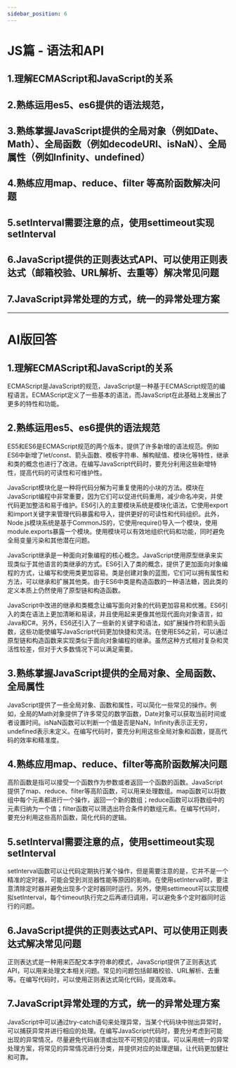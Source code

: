 ```yaml
---
sidebar_position: 6
---
```


# JS篇 - 语法和API
## 1.理解ECMAScript和JavaScript的关系
## 2.熟练运用es5、es6提供的语法规范，
## 3.熟练掌握JavaScript提供的全局对象（例如Date、Math）、全局函数（例如decodeURI、isNaN）、全局属性（例如Infinity、undefined）
## 4.熟练应用map、reduce、filter 等高阶函数解决问题
## 5.setInterval需要注意的点，使用settimeout实现setInterval
## 6.JavaScript提供的正则表达式API、可以使用正则表达式（邮箱校验、URL解析、去重等）解决常见问题
## 7.JavaScript异常处理的方式，统一的异常处理方案

---

# AI版回答
## 1.理解ECMAScript和JavaScript的关系
ECMAScript是JavaScript的规范，JavaScript是一种基于ECMAScript规范的编程语言。ECMAScript定义了一些基本的语法，而JavaScript在此基础上发展出了更多的特性和功能。

## 2.熟练运用es5、es6提供的语法规范
ES5和ES6是ECMAScript规范的两个版本，提供了许多新增的语法规范。例如ES6中新增了let/const、箭头函数、模板字符串、解构赋值、模块化等特性，继承和类的概念也进行了改进。在编写JavaScript代码时，要充分利用这些新增特性，提高代码的可读性和可维护性。

JavaScript模块化是一种将代码分解为可重复使用的小块的方法。模块在JavaScript编程中非常重要，因为它们可以促进代码重用，减少命名冲突，并使代码更加整洁和易于维护。ES6引入的主要模块系统是模块化语法，它使用export和import关键字来管理代码暴露和导入，提供更好的可读性和代码组织。此外，Node.js模块系统是基于CommonJS的，它使用require()导入一个模块，使用module.exports暴露一个模块。使用模块可以有效地组织代码和功能，同时避免全局变量污染和其他潜在问题。

JavaScript继承是一种面向对象编程的核心概念。JavaScript使用原型继承来实现类似于其他语言的类继承的方式。ES6引入了类的概念，提供了更加面向对象编程的方式，让编写和使用类更加容易。类是创建对象的蓝图，它们可以拥有属性和方法，可以继承和扩展其他类。由于ES6中类是构造函数的一种语法糖，因此类的定义本质上仍然使用了原型链和构造函数。

JavaScript中改进的继承和类概念让编写面向对象的代码更加容易和优雅。ES6引入的类在语法上更加清晰和易读，并且使用起来更像其他现代面向对象语言，如Java和C#。另外，ES6还引入了一些新的关键字和语法，如扩展操作符和箭头函数，这些功能使编写JavaScript代码更加快捷和灵活。在使用ES6之前，可以通过原型链和构造函数来实现类似于面向对象编程的继承。虽然这种方式相对复杂和灵活性较差，但对于大多数情况下可以满足需要。

## 3.熟练掌握JavaScript提供的全局对象、全局函数、全局属性
JavaScript提供了一些全局对象、函数和属性，可以简化一些常见的操作。例如，全局的Math对象提供了许多常见的数学函数，Date对象可以获取当前时间或者设置时间。isNaN函数可以判断一个值是否是NaN，Infinity表示正无穷，undefined表示未定义。在编写代码时，要充分利用这些全局对象和函数，提高代码的效率和精准度。

## 4.熟练应用map、reduce、filter等高阶函数解决问题
高阶函数是指可以接受一个函数作为参数或者返回一个函数的函数。JavaScript提供了map、reduce、filter等高阶函数，可以用来处理数组。map函数可以将数组中每个元素都进行一个操作，返回一个新的数组；reduce函数可以将数组中的元素归纳为一个值；filter函数可以筛选出符合条件的数组元素。在编写代码时，要充分利用这些高阶函数，简化代码的逻辑。

## 5.setInterval需要注意的点，使用settimeout实现setInterval
setInterval函数可以让代码定期执行某个操作，但是需要注意的是，它并不是一个精准的定时器，可能会受到浏览器性能等原因的影响。在使用setInterval时，要注意清除定时器并避免出现多个定时器同时运行。另外，使用settimeout可以实现模拟setInterval，每个timeout执行完之后再递归调用，可以避免多个定时器同时运行的问题。

## 6.JavaScript提供的正则表达式API、可以使用正则表达式解决常见问题
正则表达式是一种用来匹配文本字符串的模式，JavaScript提供了正则表达式API，可以用来处理文本相关问题。常见的问题包括邮箱校验、URL解析、去重等。在编写代码时，可以使用正则表达式简化代码，提高效率。

## 7.JavaScript异常处理的方式，统一的异常处理方案
JavaScript中可以通过try-catch语句来处理异常，当某个代码块中抛出异常时，可以捕获异常并进行相应的处理。在编写JavaScript代码时，要充分考虑到可能出现的异常情况，尽量避免代码崩溃或出现不可预见的错误。可以采用统一的异常处理方案，将常见的异常情况进行分类，并提供对应的处理逻辑，让代码更加健壮和可靠。
